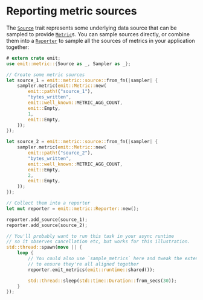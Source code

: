 # Reporting metric sources

The [`Source`](https://docs.rs/emit/0.11.3/emit/metric/source/trait.Source.html) trait represents some underlying data source that can be sampled to provide [`Metric`](https://docs.rs/emit/0.11.3/emit/metric/struct.Metric.html)s. You can sample sources directly, or combine them into a [`Reporter`](https://docs.rs/emit/0.11.3/emit/metric/struct.Reporter.html) to sample all the sources of metrics in your application together:

```rust
# extern crate emit;
use emit::metric::{Source as _, Sampler as _};

// Create some metric sources
let source_1 = emit::metric::source::from_fn(|sampler| {
    sampler.metric(emit::Metric::new(
        emit::path!("source_1"),
        "bytes_written",
        emit::well_known::METRIC_AGG_COUNT,
        emit::Empty,
        1,
        emit::Empty,
    ));
});

let source_2 = emit::metric::source::from_fn(|sampler| {
    sampler.metric(emit::Metric::new(
        emit::path!("source_2"),
        "bytes_written",
        emit::well_known::METRIC_AGG_COUNT,
        emit::Empty,
        2,
        emit::Empty,
    ));
});

// Collect them into a reporter
let mut reporter = emit::metric::Reporter::new();

reporter.add_source(source_1);
reporter.add_source(source_2);

// You'll probably want to run this task in your async runtime
// so it observes cancellation etc, but works for this illustration.
std::thread::spawn(move || {
    loop {
        // You could also use `sample_metrics` here and tweak the extents of metrics
        // to ensure they're all aligned together
        reporter.emit_metrics(emit::runtime::shared());

        std::thread::sleep(std::time::Duration::from_secs(30));
    }
});
```
